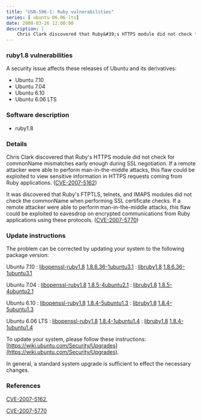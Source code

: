 ```yaml
---
title: "USN-596-1: Ruby vulnerabilities"
series: [ ubuntu-06.06-lts]
date: 2008-03-26 12:00:00
description: |
    Chris Clark discovered that Ruby&#39;s HTTPS module did not check for commonName mismatches early enough during SSL negotiation.  If a remote attacker were able to perform man-in-the-middle attacks, this flaw could be exploited to view sensitive information in HTTPS requests coming from Ruby applications. ([CVE-2007-5162](http://people.ubuntu.com/~ubuntu-security/cve/CVE-2007-5162))
--- 
```

 
### ruby1.8 vulnerabilities

A security issue affects these releases of Ubuntu and its derivatives:

* Ubuntu 7.10
* Ubuntu 7.04
* Ubuntu 6.10
* Ubuntu 6.06 LTS

### Software description

* ruby1.8 

### Details

Chris Clark discovered that Ruby&#39;s HTTPS module did not check for commonName mismatches early enough during SSL negotiation. If a remote attacker were able to perform man-in-the-middle attacks, this flaw could be exploited to view sensitive information in HTTPS requests coming from Ruby applications. ([CVE-2007-5162](http://people.ubuntu.com/~ubuntu-security/cve/CVE-2007-5162))

It was discovered that Ruby&#39;s FTPTLS, telnets, and IMAPS modules did not check the commonName when performing SSL certificate checks. If a remote attacker were able to perform man-in-the-middle attacks, this flaw could be exploited to eavesdrop on encrypted communications from Ruby applications using these protocols. ([CVE-2007-5770](http://people.ubuntu.com/~ubuntu-security/cve/CVE-2007-5770)) 

### Update instructions

The problem can be corrected by updating your system to the following package version:

Ubuntu 7.10
 : [libopenssl-ruby1.8](https://launchpad.net/ubuntu/+source/ruby1.8) <span> [1.8.6.36-1ubuntu3.1](https://launchpad.net/ubuntu/+source/ruby1.8/1.8.6.36-1ubuntu3.1) </span> 
 : [libruby1.8](https://launchpad.net/ubuntu/+source/ruby1.8) <span> [1.8.6.36-1ubuntu3.1](https://launchpad.net/ubuntu/+source/ruby1.8/1.8.6.36-1ubuntu3.1) </span> 

Ubuntu 7.04
 : [libopenssl-ruby1.8](https://launchpad.net/ubuntu/+source/ruby1.8) <span> [1.8.5-4ubuntu2.1](https://launchpad.net/ubuntu/+source/ruby1.8/1.8.5-4ubuntu2.1) </span> 
 : [libruby1.8](https://launchpad.net/ubuntu/+source/ruby1.8) <span> [1.8.5-4ubuntu2.1](https://launchpad.net/ubuntu/+source/ruby1.8/1.8.5-4ubuntu2.1) </span> 

Ubuntu 6.10
 : [libopenssl-ruby1.8](https://launchpad.net/ubuntu/+source/ruby1.8) <span> [1.8.4-5ubuntu1.3](https://launchpad.net/ubuntu/+source/ruby1.8/1.8.4-5ubuntu1.3) </span> 
 : [libruby1.8](https://launchpad.net/ubuntu/+source/ruby1.8) <span> [1.8.4-5ubuntu1.3](https://launchpad.net/ubuntu/+source/ruby1.8/1.8.4-5ubuntu1.3) </span> 

Ubuntu 6.06 LTS
 : [libopenssl-ruby1.8](https://launchpad.net/ubuntu/+source/ruby1.8) <span> [1.8.4-1ubuntu1.4](https://launchpad.net/ubuntu/+source/ruby1.8/1.8.4-1ubuntu1.4) </span> 
 : [libruby1.8](https://launchpad.net/ubuntu/+source/ruby1.8) <span> [1.8.4-1ubuntu1.4](https://launchpad.net/ubuntu/+source/ruby1.8/1.8.4-1ubuntu1.4) </span> 

To update your system, please follow these instructions: [https://wiki.ubuntu.com/Security/Upgrades](https://wiki.ubuntu.com/Security/Upgrades).

In general, a standard system upgrade is sufficient to effect the necessary changes. 

### References

 [CVE-2007-5162](http://people.ubuntu.com/~ubuntu-security/cve/CVE-2007-5162), 

 [CVE-2007-5770](http://people.ubuntu.com/~ubuntu-security/cve/CVE-2007-5770)
 
